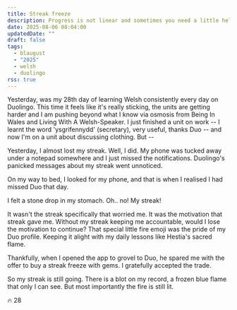 ```yaml
---
title: Streak freeze
description: Progress is not linear and sometimes you need a little help from the green owl.
date: 2025-08-06 08:04:00
updatedDate: ""
draft: false
tags:
  - blaugust
  - "2025"
  - welsh
  - duolingo
rss: true
---
```

Yesterday, was my 28th day of learning Welsh consistently every day on Duolingo. This time it feels like it's really sticking, the units are getting harder and I am pushing beyond what I know via osmosis from Being In Wales and Living With A Welsh-Speaker. I just finished a unit on work -- I learnt the word 'ysgrifennydd' (secretary), very useful, thanks Duo -- and now I'm on a unit about discussing clothing. But --

Yesterday, I almost lost my streak. Well, I did. My phone was tucked away under a notepad somewhere and I just missed the notifications. Duolingo's panicked messages about my streak went unnoticed.

On my way to bed, I looked for my phone, and that is when I realised I had missed Duo that day. 

I felt a stone drop in my stomach. Oh.. no! My streak!

It wasn't the streak specifically that worried me. It was the motivation that streak gave me. Without my streak keeping me accountable, would I lose the motivation to continue? That special little fire emoji was the pride of my Duo profile. Keeping it alight with my daily lessons like Hestia's sacred flame.

Thankfully, when I opened the app to grovel to Duo, he spared me with the offer to buy a streak freeze with gems. I gratefully accepted the trade.

So my streak is still going. There is a blot on my record, a frozen blue flame that only I can see. But most importantly the fire is still lit.

🔥 28
